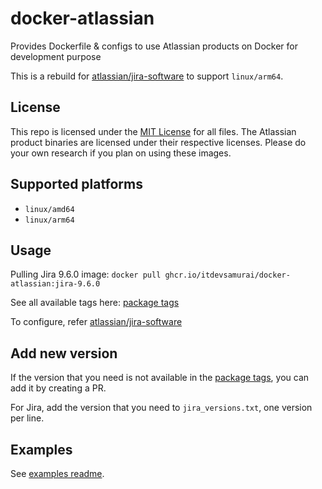 # docker-atlassian

Provides Dockerfile & configs to use Atlassian products on Docker for development purpose

This is a rebuild for [atlassian/jira-software](https://hub.docker.com/r/atlassian/jira-software)
to support `linux/arm64`.

## License

This repo is licensed under the [MIT License](LICENSE) for all files. The Atlassian product binaries are licensed under their respective licenses. Please do your own research if you plan on using these images.

## Supported platforms

* `linux/amd64`
* `linux/arm64`

## Usage

Pulling Jira 9.6.0 image: `docker pull ghcr.io/itdevsamurai/docker-atlassian:jira-9.6.0`

See all available tags here: [package tags](https://github.com/itdevsamurai/docker-atlassian/pkgs/container/docker-atlassian/versions?filters%5Bversion_type%5D=tagged)

To configure, refer [atlassian/jira-software](https://hub.docker.com/r/atlassian/jira-software)

## Add new version

If the version that you need is not available in the [package tags](https://github.com/itdevsamurai/docker-atlassian/pkgs/container/docker-atlassian/versions?filters%5Bversion_type%5D=tagged), you can add it by creating a PR.

For Jira, add the version that you need to `jira_versions.txt`, one version per line.

## Examples

See [examples readme](examples/README.md).
